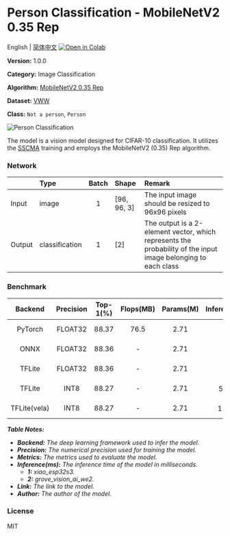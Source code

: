 # Person Classification - MobileNetV2 0.35 Rep

English | [简体中文](../zh_CN/Person_Classification_MobileNetV2_0.35_Rep_96.md) [![Open in Colab](https://colab.research.google.com/assets/colab-badge.svg)](https://colab.research.google.com/github/seeed-studio/sscma-model-zoo/blob/main/notebooks/en/Person_Classification_MobileNetV2_0.35_Rep_96.ipynb)

**Version:** 1.0.0

**Category:** Image Classification

**Algorithm:** [MobileNetV2 0.35 Rep](configs/classification/mobnetv2_0.35_rep_1bx16_300e_custom.py)

**Dataset:** [VWW](https://github.com/Mxbonn/visualwakewords)

**Class:** `Not a person`, `Person`

![Person Classification](https://files.seeedstudio.com/sscma/static/person_cls.png)

The model is a vision model designed for CIFAR-10 classification. It utilizes the [SSCMA](https://github.com/Seeed-Studio/SSCMA) training and employs the MobileNetV2 (0.35) Rep algorithm.

### Network 

|        | Type           |  Batch  | Shape       | Remark                                                                                                        |
|:-------|:---------------|:-------:|:------------|:--------------------------------------------------------------------------------------------------------------|
| Input  | image          |    1    | [96, 96, 3] | The input image should be resized to 96x96 pixels                                                             |
| Output | classification |    1    | [2]         | The output is a 2-element vector, which represents the probability of the input image belonging to each class |
### Benchmark

|   Backend    |  Precision  |  Top-1(%)  |  Flops(MB)  |  Params(M)  |   Inference(ms)    |                                                                               Download                                                                               |    Author    |
|:------------:|:-----------:|:----------:|:-----------:|:-----------:|:------------------:|:--------------------------------------------------------------------------------------------------------------------------------------------------------------------:|:------------:|
|   PyTorch    |   FLOAT32   |   88.37    |    76.5     |    2.71     |         -          |   [Link](https://files.seeedstudio.com/sscma/model_zoo/classification/person/mobilenetv2_0.35rep_vww96_float32_sha1_0b47deccb4ffab4d8f970ea6379b838163e5bd8f.pth)    | Seeed Studio |
|     ONNX     |   FLOAT32   |   88.36    |      -      |    2.71     |         -          |   [Link](https://files.seeedstudio.com/sscma/model_zoo/classification/person/mobilenetv2_0.35rep_vww96_float32_sha1_689cbad95dc725880861e72b5b9f7878f04ce17f.onnx)   | Seeed Studio |
|    TFLite    |   FLOAT32   |   88.36    |      -      |    2.71     |         -          |  [Link](https://files.seeedstudio.com/sscma/model_zoo/classification/person/mobilenetv2_0.35rep_vww96_float32_sha1_a92eb1b9420f2947bfb65153e1def12097fdb977.tflite)  | Seeed Studio |
|    TFLite    |    INT8     |   88.27    |      -      |    2.71     | 582<sup>(1)</sup>  |   [Link](https://files.seeedstudio.com/sscma/model_zoo/classification/person/mobilenetv2_0.35rep_vww96_int8_sha1_f1a66ce5a3f05bc1293920e5a95f547e27df6550.tflite)    | Seeed Studio |
| TFLite(vela) |    INT8     |   88.27    |      -      |    2.71     | 15.0<sup>(2)</sup> | [Link](https://files.seeedstudio.com/sscma/model_zoo/classification/person/mobilenetv2_0.35rep_vww96_int8_sha1_f1a66ce5a3f05bc1293920e5a95f547e27df6550_vela.tflite) | Seeed Studio |

***Table Notes:***

- ***Backend:** The deep learning framework used to infer the model.*
- ***Precision:** The numerical precision used for training the model.*
- ***Metrics:** The metrics used to evaluate the model.*
- ***Inference(ms):** The inference time of the model in milliseconds.*
  - ***1:** xiao_esp32s3.*
  - ***2:** grove_vision_ai_we2.*
- ***Link:** The link to the model.*
- ***Author:** The author of the model.*

### License

MIT


